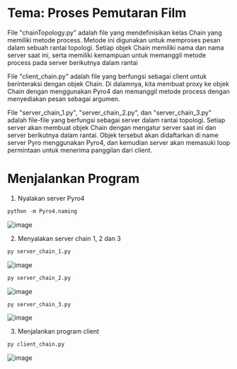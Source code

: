 # Tema: Proses Pemutaran Film

File "chainTopology.py" adalah file yang mendefinisikan kelas Chain yang memiliki metode process. Metode ini digunakan untuk memproses pesan dalam sebuah rantai topologi. Setiap objek Chain memiliki nama dan nama server saat ini, serta memiliki kemampuan untuk memanggil metode process pada server berikutnya dalam rantai

File "client_chain.py" adalah file yang berfungsi sebagai client untuk berinteraksi dengan objek Chain. Di dalamnya, kita membuat proxy ke objek Chain dengan menggunakan Pyro4 dan memanggil metode process dengan menyediakan pesan sebagai argumen.

File "server_chain_1.py", "server_chain_2.py", dan "server_chain_3.py" adalah file-file yang berfungsi sebagai server dalam rantai topologi. Setiap server akan membuat objek Chain dengan mengatur server saat ini dan server berikutnya dalam rantai. Objek tersebut akan didaftarkan di name server Pyro menggunakan Pyro4, dan kemudian server akan memasuki loop permintaan untuk menerima panggilan dari client.

# Menjalankan Program

1. Nyalakan server Pyro4

```python
python -m Pyro4.naming
```

![image](https://github.com/ilmanaqilaa/SISTER_3B/assets/80626628/df5799fa-7462-4755-9205-748e38454d09)

2. Menyalakan server chain 1, 2 dan 3

```python
py server_chain_1.py
```
![image](https://github.com/ilmanaqilaa/SISTER_3B/assets/80626628/04b7fbaf-5306-430b-baac-21b68dce924b)


```python
py server_chain_2.py
```
![image](https://github.com/ilmanaqilaa/SISTER_3B/assets/80626628/4705554f-620d-4692-a0f5-6fb99d6b11b0)

```python
py server_chain_3.py
```
![image](https://github.com/ilmanaqilaa/SISTER_3B/assets/80626628/75b7a33e-965c-4f3d-8107-f7d36964e656)

3. Menjalankan program client

```python
py client_chain.py
```

![image](https://github.com/ilmanaqilaa/SISTER_3B/assets/80626628/8408ea5e-209a-48f7-9644-75c6629ffa68)
